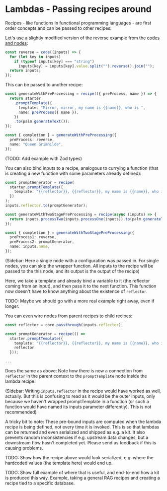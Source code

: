# Lambdas - Passing recipes around

Recipes - like functions in functional programming languages - are first order
concepts and can be passed to other recipes:

Let's use a slightly modified version of the reverse example from the [codes and
nodes](4-code-as-nodes.md):

```ts
const reverse = code((inputs) => {
  for (let key in inputs)
    if (typeof inputs[key] === "string")
      inputs[key] = inputs[key].value.split("").reverse().join("");
  return inputs;
});
```

This can be passed to another recipe:

```ts
const generateWithPreProcessing = recipe(({ preProcess, name }) => {
  return starter
    .promptTemplate({
      template: "Mirror, mirror, my name is {{name}}, who is ",
      name: preProcess({ name }),
    })
    .to(palm.generateText());
});

const { completion } = generateWithPreProcessing({
  preProcess: reverse,
  name: "Queen Grimhilde",
});
```

(TODO: Add example with Zod types)

You can also bind inputs to a recipe, analogous to currying a function (that is
creating a new function with some parameters already defined):

```ts
const promptGenerator = recipe(
  starter.promptTemplate({
    template: "{{reflector}}, {{reflector}}, my name is {{name}}, who is ",
  })
);
inputs.reflector.to(promptGenerator);

const generateWithTwoStagePreProcessing = recipe(async (inputs) => {
  return inputs.processTwo(inputs.processOne(inputs)).to(palm.generateText());
});

const { completion } = generateWithTwoStagePreProcessing({
  preProcess1: reverse,
  preProcess2: promptGenerator,
  name: inputs.name,
});
```

(Sidebar: Here a single node with a configuration was passed in. For single
nodes, you can skip the wrapper function. All inputs to the recipe will be
passed to the this node, and its output is the output of the recipe)

Here, we take a template and already bind a variable to it (the reflector coming
from an input), and then pass it to the next function. This function now doesn't
have to know anything about the existence of `reflector`.

TODO: Maybe we should go with a more real example right away, even if longer.

You can even wire nodes from parent recipes to child recipes:

```ts
const reflector = core.passthrough(inputs.reflector);

const promptGenerator = recipe(() =>
  starter.promptTemplate({
    template: "{{reflector}}, {{reflector}}, my name is {{name}}, who is ",
    reflector
  }));

...
```

Does the same as above: Note how there is now a connection from `reflector` in
the parent context to the `promptTemplate` node inside the lambda recipe.

(Sidebar: Writing `inputs.reflector` in the recipe would have worked as well,
actually. But this is confusing to read as it would be the outer inputs, only
because we haven't wrapped promptTemplate in a function (or such a function
would have named its inputs parameter differently). This is not recommended)

A tricky bit to note: These pre-bound inputs are computed when the lambda recipe
is being defined, not every time it is invoked. This is so that lambdas can be
returned and even serialized and shipped as e.g. a kit. It also prevents random
inconsistencies if e.g. upstream data changes, but a downstream flow hasn't
completed yet. Please send us feedback if this is causing problems.

TODO: Show how the recipe above would look serialized, e.g. where the hardcoded values (the template here) would end up.

TODO: Show full example of where that is useful, and end-to-end how a kit is
produced this way. Example, taking a general RAG recipes and creating a recipe
tied to a specific database.
